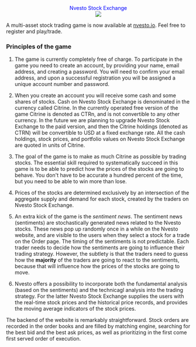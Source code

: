 <div style="text-align:center;font-size=60px;color:blue">Nvesto Stock Exchange</div>

<div style="text-align:center"><img src ="https://goykhman.github.io/Nvesto/logo.jpg" /></div>

A multi-asset stock trading game is now available at [nvesto.io](https://www.nvesto.io). Feel free to register and play/trade.

### Principles of the game 

1. The game is currently completely free of charge. To participate in the game you need to create an account, by providing your name, email address, and creating a password. You will need to confirm your email address, and upon a successful registration you will be assigned a unique account number and password. 

2. When you create an account you will receive some cash and some shares of stocks. Cash on Nvesto Stock Exchange is denominated in the currency called Citrine. In the currently operated free version of the game Citrine is denoted as CTRn, and is not convertible to any other currency. In the future we are planning to upgrade Nvesto Stock Exchange to the paid version, and then the Citrine holdings (denoted as CTRN) will be convertible to USD at a fixed exchange rate. All the cash holdings, stock prices, and portfolio values on Nvesto Stock Exchange are quoted in units of Citrine.

3. The goal of the game is to make as much Citrine as possible by trading stocks. The essential skill required to systematically succeed in this game is to be able to predict how the prices of the stocks are going to behave. You don't have to be accurate a hundred percent of the time, but you need to be able to win more than lose.

4. Prices of the stocks are determined exclusively by an intersection of the aggregate supply and demand for each stock, created by the traders on Nvesto Stock Exchange.

5. An extra kick of the game is the _sentiment news_. The sentiment news (sentiments) are stochastically generated news related to the Nvesto stocks. These news pop up randomly once in a while on the Nvesto website, and are visible to the users when they select a stock for a trade on the Order page. The timing of the sentiments is not predictable. Each trader needs to decide how the sentiments are going to influence their trading strategy. However, the subtlety is that the traders need to guess how the **majority** of the traders are going to react to the sentiments, because that will influence how the prices of the stocks are going to move.

6. Nvesto offers a possibility to incorporate both the fundamental analysis (based on the sentiments) and the technicagl analysis into the trading strategy. For the latter Nvesto Stock Exchange supplies the users with the real-time stock prices and the historical price records, and provides the moving average indicators of the stock prices.

The backend of the website is remarkably straightforward. Stock orders are recorded in the order books and are filled by matching engine, searching for the best bid and the best ask prices, as well as prioritizing in the first come first served order of execution. 
